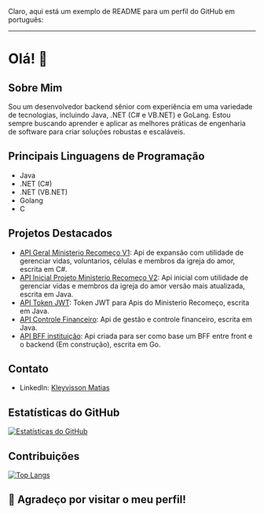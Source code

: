 Claro, aqui está um exemplo de README para um perfil do GitHub em português:

---

# Olá! 👋

## Sobre Mim
Sou um desenvolvedor backend sênior com experiência em uma variedade de tecnologias, incluindo Java, .NET (C# e VB.NET) e GoLang. Estou sempre buscando aprender e aplicar as melhores práticas de engenharia de software para criar soluções robustas e escaláveis.

## Principais Linguagens de Programação
- Java
- .NET (C#)
- .NET (VB.NET)
- Golang
- C

## Projetos Destacados
- [API Geral Ministerio Recomeço V1](https://github.com/KleyvissonMatias/ApiMinisterioRecomeco): Api de expansão com utilidade de gerenciar vidas, voluntarios, células e membros da igreja do amor, escrita em C#.
- [API Inicial Projeto Ministerio Recomeço V2](https://github.com/KleyvissonMatias/sboot-ministerio-recomeco): Api inicial com utilidade de gerenciar vidas e membros da igreja do amor versão mais atualizada, escrita em Java.
- [API Token JWT](https://github.com/KleyvissonMatias/sboot-token-ministerio-recomeco): Token JWT para Apis do Ministerio Recomeço, escrita em Java.
- [API Controle Financeiro](https://github.com/KleyvissonMatias/api_controle_financeiro): Api de gestão e controle financeiro, escrita em Java.
- [API BFF instituição](https://github.com/KleyvissonMatias/api-bff-instituicao): Api criada para ser como base um BFF entre front e o backend (Em construção), escrita em Go.

## Contato
- LinkedIn: [Kleyvisson Matias](https://www.linkedin.com/in/kleyvissonmatias/)

## Estatísticas do GitHub
[![Estatísticas do GitHub](https://github-readme-stats.vercel.app/api?username=KleyvissonMatias&show_icons=true&theme=radical)](https://github.com/KleyvissonMatias/github-readme-stats)

## Contribuições
[![Top Langs](https://github-readme-stats.vercel.app/api/top-langs/?username=KleyvissonMatias&layout=compact&theme=radical)](https://github.com/KleyvissonMatias/github-readme-stats)

## 🌟 Agradeço por visitar o meu perfil!
